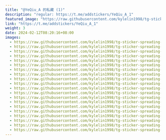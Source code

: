 ```yaml
---
title: "@YeQiu_A 的私藏 (1)"
description: "regular: https://t.me/addstickers/YeQiu_A_1"
featured_image: "https://raw.githubusercontent.com/kylelin1998/tg-sticker-spreading-worldwide-images/main/img/bb8e3899-ebc4-44e3-806f-5a57676d06fd.jpg"
link: "https://t.me/addstickers/YeQiu_A_1"
weight: 3
date: 2024-02-12T08:20:16+08:00
images:
  - https://raw.githubusercontent.com/kylelin1998/tg-sticker-spreading-worldwide-images/main/img/bb8e3899-ebc4-44e3-806f-5a57676d06fd.jpg
  - https://raw.githubusercontent.com/kylelin1998/tg-sticker-spreading-worldwide-images/main/img/24b1b9dc-1d46-4c60-8055-8e78b2a16549.jpg
  - https://raw.githubusercontent.com/kylelin1998/tg-sticker-spreading-worldwide-images/main/img/bcd59dea-675b-434f-ac85-56abaed9aabd.jpg
  - https://raw.githubusercontent.com/kylelin1998/tg-sticker-spreading-worldwide-images/main/img/102f5fe3-aa95-4913-842f-ef4abcf80352.jpg
  - https://raw.githubusercontent.com/kylelin1998/tg-sticker-spreading-worldwide-images/main/img/658f9969-e170-4b8c-93f2-c0a7e5e53328.jpg
  - https://raw.githubusercontent.com/kylelin1998/tg-sticker-spreading-worldwide-images/main/img/c4dd5dfc-ddfd-4a14-b3c7-473d0fd3652f.jpg
  - https://raw.githubusercontent.com/kylelin1998/tg-sticker-spreading-worldwide-images/main/img/6c30378a-d186-4061-8330-f3d74a446015.jpg
  - https://raw.githubusercontent.com/kylelin1998/tg-sticker-spreading-worldwide-images/main/img/f8100d46-4377-4441-85bf-70091209da35.jpg
  - https://raw.githubusercontent.com/kylelin1998/tg-sticker-spreading-worldwide-images/main/img/b5c8b4bc-6850-4469-aa87-5bf37e72742a.jpg
  - https://raw.githubusercontent.com/kylelin1998/tg-sticker-spreading-worldwide-images/main/img/ba25538b-2765-4cdb-a1bd-8e70e09805bf.jpg
  - https://raw.githubusercontent.com/kylelin1998/tg-sticker-spreading-worldwide-images/main/img/9e1ab4fd-41f4-4c70-9337-47dc4805c8cf.jpg
  - https://raw.githubusercontent.com/kylelin1998/tg-sticker-spreading-worldwide-images/main/img/b8357df0-0f85-41c5-92a2-10b5f4812782.jpg
  - https://raw.githubusercontent.com/kylelin1998/tg-sticker-spreading-worldwide-images/main/img/d263225c-697f-4717-a8d8-69c1b34ee06c.jpg
  - https://raw.githubusercontent.com/kylelin1998/tg-sticker-spreading-worldwide-images/main/img/8f5f9c7e-aefe-4f26-91f1-169807100a1d.jpg
  - https://raw.githubusercontent.com/kylelin1998/tg-sticker-spreading-worldwide-images/main/img/0bab0c69-144b-4de7-a874-b0771ade73ba.jpg
  - https://raw.githubusercontent.com/kylelin1998/tg-sticker-spreading-worldwide-images/main/img/6b5e0fdc-612d-4c0a-9ec3-f449c6eabf0b.jpg
  - https://raw.githubusercontent.com/kylelin1998/tg-sticker-spreading-worldwide-images/main/img/b1063969-b1e7-4fea-af87-824769203c06.jpg
  - https://raw.githubusercontent.com/kylelin1998/tg-sticker-spreading-worldwide-images/main/img/c59777ac-7d8d-4f78-93ae-5b6a4764981c.jpg
  - https://raw.githubusercontent.com/kylelin1998/tg-sticker-spreading-worldwide-images/main/img/ac2ffc7b-6b8c-483d-ba17-81f813679a4e.jpg
  - https://raw.githubusercontent.com/kylelin1998/tg-sticker-spreading-worldwide-images/main/img/60d5911e-3244-46f0-aee0-11fef4a4eaee.jpg
---
```

